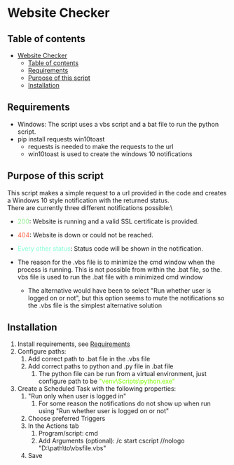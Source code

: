 
# Website Checker

## Table of contents
- [Website Checker](#website-checker)
  - [Table of contents](#table-of-contents)
  - [Requirements](#requirements)
  - [Purpose of this script](#purpose-of-this-script)
  - [Installation](#installation)
  

## Requirements
- Windows: The script uses a vbs script and a bat file to run the python script.
- pip install requests win10toast
  - requests is needed to make the requests to the url
  - win10toast is used to create the windows 10 notifications

## Purpose of this script
This script makes a simple request to a url provided in the code and creates a Windows 10 style notification with the returned status.\
There are currently three different notifications possible:\
- <span style="color: lightgreen">200</span>: Website is running and a valid SSL certificate is provided. 
- <span style="color: tomato">404</span>: Website is down or could not be reached.
- <span style="color: #7FFFD4">Every other status</span>: Status code will be shown in the notification.

- The reason for the .vbs file is to minimize the cmd window when the process is running. This is not possible from within the .bat file, so the. vbs file is used to run the .bat file with a minimized cmd window
  - The alternative would have been to select "Run whether user is logged on or not", but this option seems to mute the notifications so the .vbs file is the simplest alternative solution

## Installation
1. Install requirements, see [Requirements](#requirements)
2. Configure paths:
   1. Add correct path to .bat file in the .vbs file
   2. Add correct paths to python and .py file in .bat file
      1. The python file can be run from a virtual environment, just configure path to be <span style="color:#7FFF00">"venv\Scripts\python.exe"</span>
3. Create a Scheduled Task with the following properties: 
   1. "Run only when user is logged in"
      1. For some reason the notifications do not show up when run using "Run whether user is logged on or not"
   2. Choose preferred Triggers
   3. In the Actions tab 
      1. Program/script: cmd
      2. Add Arguments (optional): /c start cscript //nologo "D:\path\to\vbsfile.vbs"
   4. Save


